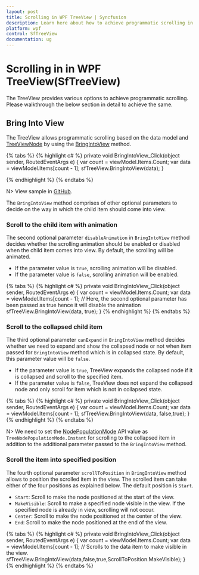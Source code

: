 ```yaml
---
layout: post
title: Scrolling in WPF TreeView | Syncfusion
description: Learn here about how to achieve programmatic scrolling in Syncfusion WPF SfTreeView and more details.
platform: wpf
control: SfTreeView
documentation: ug
---
```


# Scrolling in in WPF TreeView(SfTreeView)
The TreeView provides various options to achieve programmatic scrolling. Please walkthrough the below section in detail to achieve the same.

## Bring Into View

The TreeView allows programmatic scrolling based on the data model and [TreeViewNode](https://help.syncfusion.com/cr/wpf/Syncfusion.SfTreeView.WPF~Syncfusion.UI.Xaml.TreeView.Engine.TreeViewNode.html) by using the [BringIntoView](https://help.syncfusion.com/cr/wpf/Syncfusion.SfTreeView.WPF~Syncfusion.UI.Xaml.TreeView.SfTreeView~BringIntoView.html) method.

{% tabs %}
{% highlight c# %}
private void BringIntoView_Click(object sender, RoutedEventArgs e)
{
    var count = viewModel.Items.Count;
    var data = viewModel.Items[count - 1];
    sfTreeView.BringIntoView(data);
}

{% endhighlight %}
{% endtabs %}

N> View sample in [GitHub](https://github.com/SyncfusionExamples/How-to-bring-the-tree-node-into-view-by-scrolling-in-wpf-treeview).

The `BringIntoView` method comprises of other optional parameters to decide on the way in which the child item should come into view. 

### Scroll to the child item with animation

The second optional parameter `disableAnimation` in `BringIntoView` method decides whether the scrolling animation should be enabled or disabled when the child item comes into view. By default, the scrolling will be animated.

* If the parameter value is `true`, scrolling animation will be disabled.
* If the parameter value is `false`, scrolling animation will be enabled.

{% tabs %}
{% highlight c# %}
private void BringIntoView_Click(object sender, RoutedEventArgs e)
{
    var count = viewModel.Items.Count;
    var data = viewModel.Items[count - 1];
    // Here, the second optional parameter has been passed as true hence it will disable the animation
    sfTreeView.BringIntoView(data, true);
}
{% endhighlight %}
{% endtabs %}

### Scroll to the collapsed child item

 The third optional parameter `canExpand` in `BringIntoView` method decides whether we need to expand and show the collapsed node or not when item passed for `BringIntoView` method which is in collapsed state. By default, this parameter value will be `false`.
 
 * If the parameter value is `true`, TreeView expands the collapsed node if it is collapsed and scroll to the specified item.
 * If the parameter value is `false`, TreeView does not expand the collapsed node and only scroll for item which is not in collapsed state.

{% tabs %}
{% highlight c# %}
private void BringIntoView_Click(object sender, RoutedEventArgs e)
{
    var count = viewModel.Items.Count;
    var data = viewModel.Items[count - 1];
    sfTreeView.BringIntoView(data, false,true);
}
{% endhighlight %}
{% endtabs %}

N> We need to set the [NodePopulationMode](https://help.syncfusion.com/cr/wpf/Syncfusion.SfTreeView.WPF~Syncfusion.UI.Xaml.TreeView.SfTreeView~NodePopulationMode.html) API value as `TreeNodePopulationMode.Instant` for scrolling to the collapsed item in addition to the additional parameter passed to the `BringIntoView` method.

### Scroll the item into specified position

The fourth optional parameter `scrollToPosition` in `BringIntoView` method allows to position the scrolled item in the view. The scrolled item can take either of the four positions as explained below. The default position is `Start`.

* `Start`: Scroll to make the node positioned at the start of the view.
* `MakeVisible`: Scroll to make a specified node visible in the view. If the specified node is already in view, scrolling will not occur.
* `Center`: Scroll to make the node positioned at the center of the view.
* `End`: Scroll to make the node positioned at the end of the view.

{% tabs %}
{% highlight c# %}
private void BringIntoView_Click(object sender, RoutedEventArgs e)
{
    var count = viewModel.Items.Count;
    var data = viewModel.Items[count - 1];
    // Scrolls to the data item to make visible in the view.
    sfTreeView.BringIntoView(data,false,true,ScrollToPosition.MakeVisible);
}
{% endhighlight %}
{% endtabs %}

